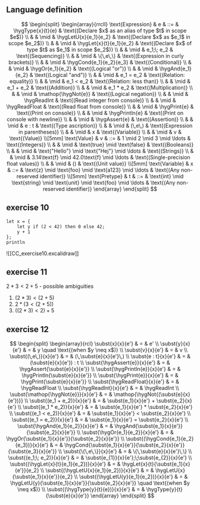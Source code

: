 
## Language definition

$$
\begin{split}
\begin{array}{rrcll}
    \text{Expression} & e & ::=
             & \hygType{x}{t}{e} & \text{(Declare $x$ as an alias of type $t$ in scope $e$)}
    \\
    & & \mid & \hygLetU{x}{e_1}{e_2} & \text{(Declare $x$ as $e_1$ in scope $e_2$)}
    \\
    & & \mid & \hygLet{x}{t}{e_1}{e_2} & \text{(Declare $x$ of type $t$ as $e_1$ in scope $e_2$)}
    \\
    & & \mid & e_1;\; e_2 & \text{(Sequencing)}
    \\
    & & \mid & \{\,e\,\} & \text{(Expression in curly brackets)}
    \\
    & & \mid & \hygCond{e_1}{e_2}{e_3} & \text{(Conditional)}
    \\
    & & \mid & \hygOr{e_1}{e_2} & \text{(Logical "or")}
    \\
    & & \mid & \hygAnd{e_1}{e_2} & \text{(Logical "and")}
    \\
    & & \mid & e_1 = e_2 & \text{(Relation: equality)}
    \\
    & & \mid & e_1 < e_2 & \text{(Relation: less than)}
    \\
    & & \mid & e_1 + e_2 & \text{(Addition)}
    \\
    & & \mid & e_1 * e_2 & \text{(Multiplication)}
    \\
    & & \mid & \mathop{\hygNot{e}} & \text{(Logical negation)}
    \\
    & & \mid & \hygReadInt & \text{(Read integer from console)}
    \\
    & & \mid & \hygReadFloat & \text{(Read float from console)}
    \\
    & & \mid & \hygPrint{e} & \text{(Print on console)}
    \\
    & & \mid & \hygPrintln{e} & \text{(Print on console with newline)}
    \\
    & & \mid & \hygAssert{e} & \text{(Assertion)}
    \\
    & & \mid & e : t & \text{(Type ascription)}
    \\
    & & \mid & (\,e\,) & \text{(Expression in parentheses)}
    \\
    & & \mid & x & \text{(Variable)}
    \\
    & & \mid & v & \text{(Value)}
    \\[5mm]
    \text{Value} & v & ::= & 1 \mid 2 \mid 3 \mid \ldots & \text{(Integers)}
    \\
    & & \mid & \text{true} \mid \text{false} & \text{(Booleans)}
    \\
    & & \mid & \text{"Hello"} \mid \text{"Hej"} \mid \ldots & \text{(Strings)}
    \\
    & & \mid & 3.14\text{f} \mid 42.0\text{f} \mid \ldots & \text{(Single-precision float values)}
    \\
    & & \mid & () & \text{(Unit value)}
    \\[5mm]
    \text{Variable} & x & ::= & \text{z} \mid \text{foo} \mid \text{a123} \mid \ldots & \text{(Any non-reserved identifier)}
    \\[5mm]
    \text{Pretype} & t & ::= & \text{int} \mid \text{string} \mid \text{unit} \mid \text{foo} \mid \ldots & \text{(Any non-reserved identifier)}
\end{array}
\end{split}
$$
## exercise 10

```hygge0
let x = {
	let y if (2 < 42) then 0 else 42;
	y + 1
};
println
```

![[CC_exercise10.excalidraw]]
## exercise 11
$2*3 < 2+5$ - possible ambiguities
1. $(2*3)<(2+5)$
2. $2*(3<(2+5))$
3. $((2*3)<2)+5$

## exercise 12
$$
\begin{split}
\begin{array}{rcl}
  \subst{x}{x}{e'} & = & e'
  \\
  \subst{y}{x}{e'} & = & y \quad \text{(when $y \neq x$)}
  \\
  \subst{v}{x}{e'} & = & v
  \\
  \subst{(\,e\,)}{x}{e'} & = & (\,\subst{e}{x}{e'}\,)
  \\
  \subst{e : t}{x}{e'} & = & (\subst{e}{x}{e'}) : t
  \\
  \subst{\hygAssert{e}}{x}{e'} & = & \hygAssert{\subst{e}{x}{e'}}
  \\
  \subst{\hygPrintln{e}}{x}{e'} & = & \hygPrintln{\subst{e}{x}{e'}}
  \\
  \subst{\hygPrint{e}}{x}{e'} & = & \hygPrint{\subst{e}{x}{e'}}
  \\
  \subst{\hygReadFloat}{x}{e'} & = & \hygReadFloat
  \\
  \subst{\hygReadInt}{x}{e'} & = & \hygReadInt
  \\
  \subst{\mathop{\hygNot{e}}}{x}{e'} & = & \mathop{\hygNot{(\subst{e}{x}{e'})}}
  \\
  \subst{(e_1 + e_2)}{x}{e'} & = & \subst{e_1}{x}{e'} + \subst{e_2}{x}{e'}
  \\
  \subst{(e_1 * e_2)}{x}{e'} & = & \subst{e_1}{x}{e'} * \subst{e_2}{x}{e'}
  \\
  \subst{(e_1 < e_2)}{x}{e'} & = & \subst{e_1}{x}{e'} < \subst{e_2}{x}{e'}
  \\
  \subst{(e_1 = e_2)}{x}{e'} & = & \subst{e_1}{x}{e'} = \subst{e_2}{x}{e'}
  \\
  \subst{\hygAnd{e_1}{e_2}}{x}{e'} & = & \hygAnd{\subst{e_1}{x}{e'}}{\subst{e_2}{x}{e'}}
  \\
  \subst{\hygOr{e_1}{e_2}}{x}{e'} & = & \hygOr{\subst{e_1}{x}{e'}}{\subst{e_2}{x}{e'}}
  \\
  \subst{(\hygCond{e_1}{e_2}{e_3})}{x}{e'} & = & \hygCond{\subst{e_1}{x}{e'}}{\subst{e_2}{x}{e'}}{\subst{e_3}{x}{e'}}
  \\
  \subst{\{\,e\,\}}{x}{e'} & = & \{\,\subst{e}{x}{e'}\,\}
  \\
  \subst{(e_1;\; e_2)}{x}{e'} & = & \subst{e_{1}}{x}{e'};\;\subst{e_{2}}{x}{e'}
  \\
  \subst{(\hygLet{x}{t}{e_1}{e_2})}{x}{e'} & = & \hygLet{x}{t}{\subst{e_1}{x}{e'}}{e_2}
  \\
  \subst{(\hygLetU{x}{e_1}{e_2})}{x}{e'} & = & \hygLetU{x}{\subst{e_1}{x}{e'}}{e_2}
  \\
  \subst{(\hygLetU{y}{e_1}{e_2})}{x}{e'} & = & \hygLetU{y}{\subst{e_1}{x}{e'}}{\subst{e_2}{x}{e'}} \quad \text{(when $y \neq x$)}
  \\
  \subst{(\hygType{y}{t}{e})}{x}{e'} & = & \hygType{y}{t}{\subst{e}{x}{e'}}
\end{array}
\end{split}
$$
